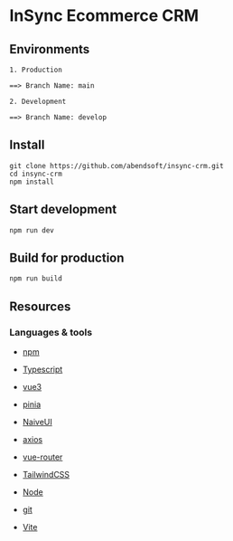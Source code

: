 # InSync Ecommerce CRM

## Environments

```
1. Production

==> Branch Name: main

2. Development

==> Branch Name: develop

```

## Install

```
git clone https://github.com/abendsoft/insync-crm.git
cd insync-crm
npm install
```

## Start development

```
npm run dev
```

## Build for production

```
npm run build
```

## Resources

### Languages & tools

- [npm](https://www.npmjs.com/)

- [Typescript](https://www.typescriptlang.org/)

- [vue3](https://vuejs.org/)

- [pinia](https://pinia.vuejs.org/)

- [NaiveUI](https://www.naiveui.com/en-US/os-theme)

- [axios](https://axios-http.com/docs/intro)

- [vue-router](https://router.vuejs.org/)

- [TailwindCSS](https://tailwindcss.com/)

- [Node](http://nodejs.org/)

- [git](https://git-scm.com/)

- [Vite](https://vitejs.dev/)
